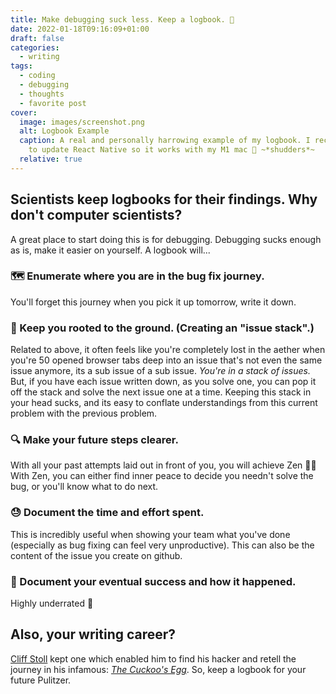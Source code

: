 ```yaml
---
title: Make debugging suck less. Keep a logbook. 📓
date: 2022-01-18T09:16:09+01:00
draft: false
categories:
  - writing
tags:
  - coding
  - debugging
  - thoughts
  - favorite post
cover:
  image: images/screenshot.png
  alt: Logbook Example
  caption: A real and personally harrowing example of my logbook. I recently tried
    to update React Native so it works with my M1 mac 🤮 ~*shudders*~
  relative: true
---
```

## Scientists keep logbooks for their findings. Why don't computer scientists?
A great place to start doing this is for debugging. Debugging sucks enough as is, make it easier on yourself. A logbook will...

### 🗺 Enumerate where you are in the bug fix journey.
  You'll forget this journey when you pick it up tomorrow, write it down.
### 🌳 Keep you rooted to the ground. (Creating an "issue stack".)
  Related to above, it often feels like you're completely lost in the aether when you're 50 opened browser tabs deep into an issue that's not even the same issue anymore, its a sub issue of a sub issue. *You're in a stack of issues.* But, if you have each issue written down, as you solve one, you can pop it off the stack and solve the next issue one at a time. Keeping this stack in your head sucks, and its easy to conflate understandings from this current problem with the previous problem.
### 🔍 Make your future steps clearer.
  With all your past attempts laid out in front of you, you will achieve Zen 🧘‍♂️ With Zen, you can either find inner peace to decide you needn't solve the bug, or you'll know what to do next.
### 😓 Document the time and effort spent. 
  This is incredibly useful when showing your team what you've done (especially as bug fixing can feel very unproductive). This can also be the content of the issue you create on github.
### 🍻 Document your eventual success and how it happened.
  Highly underrated 🥂
## Also, your writing career?
[Cliff Stoll](https://www.kleinbottle.com/) kept one which enabled him to find his hacker and retell the journey in his infamous: [*The Cuckoo's Egg*](https://en.wikipedia.org/wiki/The_Cuckoo%27s_Egg_(book)). So, keep a logbook for your future Pulitzer.
